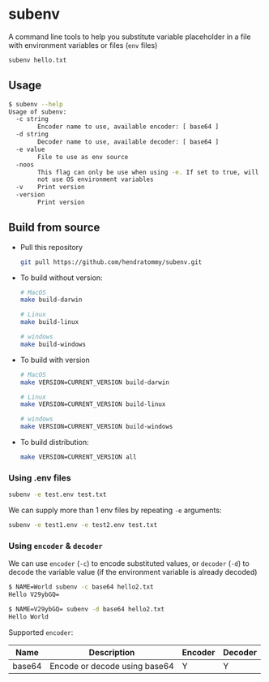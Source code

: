 # subenv

A command line tools to help you substitute variable placeholder in a file with environment variables or files (`env` files)

```bash
subenv hello.txt
```

## Usage

```bash
$ subenv --help
Usage of subenv:
  -c string
        Encoder name to use, available encoder: [ base64 ]
  -d string
        Decoder name to use, available decoder: [ base64 ]
  -e value
        File to use as env source
  -noos
        This flag can only be use when using -e. If set to true, will
        not use OS environment variables
  -v    Print version
  -version
        Print version
```

## Build from source

- Pull this repository

  ```bash
  git pull https://github.com/hendratommy/subenv.git
  ```

- To build without version:

  ```bash
  # MacOS
  make build-darwin
  
  # Linux
  make build-linux

  # windows 
  make build-windows
  ```

- To build with version

  ```bash
  # MacOS
  make VERSION=CURRENT_VERSION build-darwin
  
  # Linux
  make VERSION=CURRENT_VERSION build-linux

  # windows 
  make VERSION=CURRENT_VERSION build-windows
  ```

- To build distribution:

  ```bash
  make VERSION=CURRENT_VERSION all
  ```

### Using .env files

```bash
subenv -e test.env test.txt
```

We can supply more than 1 env files by repeating `-e` arguments:

```bash
subenv -e test1.env -e test2.env test.txt
```

### Using `encoder` & `decoder`

We can use `encoder` (`-c`) to encode substituted values, or `decoder` (`-d`) to decode the variable value (if the environment variable is
already decoded)

```bash
$ NAME=World subenv -c base64 hello2.txt
Hello V29ybGQ=
```

```bash
$ NAME=V29ybGQ= subenv -d base64 hello2.txt
Hello World
```

Supported `encoder`:

| Name | Description | Encoder | Decoder |
| --- | --- | --- | --- |
| base64 | Encode or decode using base64 | Y | Y |
